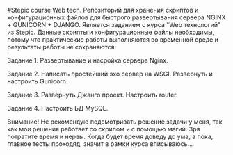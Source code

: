 #Stepic course Web tech.
Репозиторий для хранения скриптов и конфигурационных файлов для быстрого развертывания сервера NGINX + GUNICORN + DJANGO. Является заданием с курса "Web технологий" из Stepic. Данные скрипты и конфигурационные файлы необходимы, потому что практические работы выполняются во временной среде и результаты работы не сохраняются.

Задание 1. Развертывание и насройка сервера Nginx.

Задание 2. Написать простейший эхо сервер на WSGI. Развернуть и настроить Gunicorn.

Задание 3. Развернуть Джанго проект. Настроить router.

Задание 4. Настроить БД MySQL.

Внимание! Не рекомендую подсмотривать решение задачи у меня, так как мои решения работает со скрипом и с помощью магий. Зря потратите время и нервы. Когда будет время доведу до ума, а пока, главное тесты проходяд, значит в рамки курса вписываюсь...